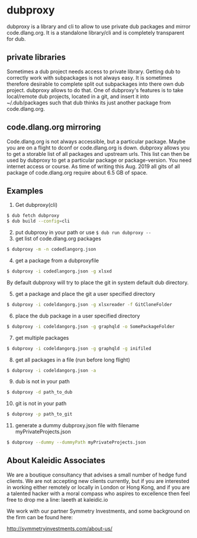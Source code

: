 # dubproxy

dubproxy is a library and cli to allow to use private dub packages and mirror
code.dlang.org.
It is a standalone library/cli and is completely transparent for dub.

## private libraries

Sometimes a dub project needs access to private library.
Getting dub to correctly work with subpackages is not always easy.
It is sometimes therefore desirable to complete split out subpackages into there
own dub project.
dubproxy allows to do that.
One of dubproxy's features is to take local/remote dub projects, located in a
git, and insert it into ~/.dub/packages such that dub thinks its just another
package from code.dlang.org.

## code.dlang.org mirroring

Code.dlang.org is not always accessible, but a particular package.
Maybe you are on a flight to dconf or code.dlang.org is down.
dubproxy allows you to get a storable list of all packages and upstream urls.
This list can then be used by dubproxy to get a particular package or
package-version.
You need internet access or course.
As time of writing this Aug. 2019 all gits of all package of code.dlang.org
require about 6.5 GB of space.

## Examples

1. Get dubproxy(cli)
```sh
$ dub fetch dubproxy
$ dub build --config=cli
```

2. put dubproxy in your path or use `$ dub run dubproxy --`
3. get list of code.dlang.org packages
```sh
$ dubproxy -m -n codedlangorg.json
```

4. get a package from a dubproxyfile
```sh
$ dubproxy -i codedlangorg.json -g xlsxd
```
By default dubproxy will try to place the git in system default dub directory.

5. get a package and place the git a user specified directory
```sh
$ dubproxy -i codeldangorg.json -g xlsxreader -f GitCloneFolder
```

6. place the dub package in a user specified directory
```sh
$ dubproxy -i codeldangorg.json -g graphqld -o SomePackageFolder
```

7. get multiple packages
```sh
$ dubproxy -i codeldangorg.json -g graphqld -g inifiled
```

8. get all packages in a file (run before long flight)
```sh
$ dubproxy -i codeldangorg.json -a
```

9. dub is not in your path
```sh
$ dubproxy -d path_to_dub
```

10. git is not in your path
```sh
$ dubproxy -p path_to_git
```

11. generate a dummy dubproxy.json file with filename myPrivateProjects.json
```sh
$ dubproxy --dummy --dummyPath myPrivateProjects.json
```

About Kaleidic Associates
-------------------------
We are a boutique consultancy that advises a small number of hedge fund clients.
We are not accepting new clients currently, but if you are interested in working
either remotely or locally in London or Hong Kong, and if you are a talented
hacker with a moral compass who aspires to excellence then feel free to drop me
a line: laeeth at kaleidic.io

We work with our partner Symmetry Investments, and some background on the firm
can be found here:

http://symmetryinvestments.com/about-us/
